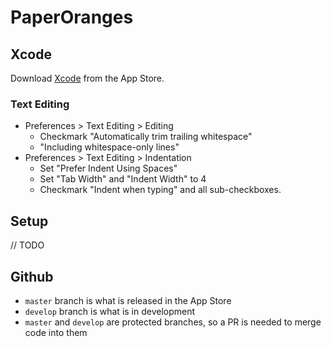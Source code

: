# PaperOranges

## Xcode 
Download [Xcode](https://itunes.apple.com/us/app/xcode/id497799835?mt=12) from the App Store.

### Text Editing
- Preferences > Text Editing > Editing
    - Checkmark "Automatically trim trailing whitespace" 
    - "Including whitespace-only lines"
- Preferences > Text Editing > Indentation
    - Set "Prefer Indent Using Spaces"
    - Set "Tab Width" and "Indent Width" to 4
    - Checkmark "Indent when typing" and all sub-checkboxes.

## Setup
// TODO

## Github
- `master` branch is what is released in the App Store
- `develop` branch is what is in development
- `master` and `develop` are protected branches, so a PR is needed to merge code into them
